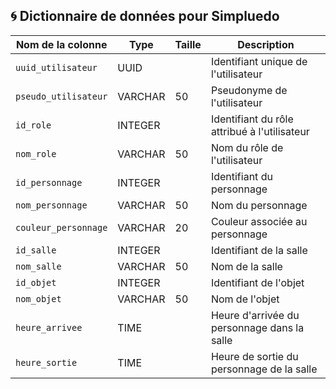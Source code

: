  ## 🌀 Dictionnaire de données pour Simpluedo 

| **Nom de la colonne**  | **Type**    | **Taille**   | **Description**                                  |
|-------------------------|-------------|--------------|--------------------------------------------------|
| `uuid_utilisateur`      | UUID        |              | Identifiant unique de l'utilisateur              |
| `pseudo_utilisateur`    | VARCHAR     | 50           | Pseudonyme de l'utilisateur                      |
| `id_role`               | INTEGER     |              | Identifiant du rôle attribué à l'utilisateur     |
| `nom_role`              | VARCHAR     | 50           | Nom du rôle de l'utilisateur                    |
| `id_personnage`         | INTEGER     |              | Identifiant du personnage                        |
| `nom_personnage`        | VARCHAR     | 50           | Nom du personnage                                |
| `couleur_personnage`    | VARCHAR     | 20           | Couleur associée au personnage                  |
| `id_salle`              | INTEGER     |              | Identifiant de la salle                          |
| `nom_salle`             | VARCHAR     | 50           | Nom de la salle                                  |
| `id_objet`              | INTEGER     |              | Identifiant de l'objet                           |
| `nom_objet`             | VARCHAR     | 50           | Nom de l'objet                                   |
| `heure_arrivee`         | TIME        |              | Heure d'arrivée du personnage dans la salle      |
| `heure_sortie`          | TIME        |              | Heure de sortie du personnage de la salle        |
